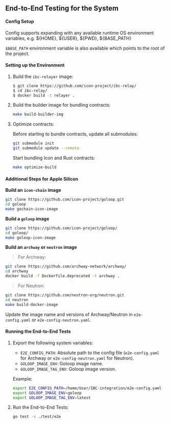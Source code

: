 ## End-to-End Testing for the System

#### Config Setup

Config supports expanding with any available runtime OS environment variables,
e.g. ${HOME}, ${USER}, ${PWD}, ${BASE_PATH}

`$BASE_PATH` environment variable is also available which points to the root of the project.

#### Setting up the Environment

1. Build the `ibc-relayer` image:

   ```bash
   $ git clone https://github.com/icon-project/ibc-relay/
   $ cd ibc-relay/
   $ docker build -t relayer .
   ```

2. Build the builder image for bundling contracts:

   ```bash
   make build-builder-img
   ```

3. Optimize contracts:

   Before starting to bundle contracts, update all submodules:

   ```bash
   git submodule init
   git submodule update --remote
   ```

   Start bundling Icon and Rust contracts:

   ```bash
   make optimize-build
   ```

#### Additional Steps for Apple Silicon

**Build an `icon-chain` image**

```bash
git clone https://github.com/icon-project/goloop.git
cd goloop
make gochain-icon-image
``` 

**Build a `goloop` image**

```bash
git clone https://github.com/icon-project/goloop/
cd goloop/ 
make goloop-icon-image
```

**Build an `archway` or `neutron` image**

> For Archway:

```bash
git clone https://github.com/archway-network/archway/
cd archway
docker build -f Dockerfile.deprecated -t archway .
```

> For Neutron:

```bash
git clone https://github.com/neutron-org/neutron.git
cd neutron
make build-docker-image
```

Update the image name and versions of Archway/Neutron in `e2e-config.yaml` or `e2e-config-neutron.yaml`.

#### Running the End-to-End Tests

1. Export the following system variables:

    - `E2E_CONFIG_PATH`: Absolute path to the config file (`e2e-config.yaml` for Archway or `e2e-config-neutron.yaml` for Neutron).
    - `GOLOOP_IMAGE_ENV`: Goloop image name.
    - `GOLOOP_IMAGE_TAG_ENV`: Goloop image version.

   Example:

   ```bash
   export E2E_CONFIG_PATH=/home/User/IBC-integration/e2e-config.yaml
   export GOLOOP_IMAGE_ENV=goloop
   export GOLOOP_IMAGE_TAG_ENV=latest
   ```

2. Run the End-to-End Tests:

   ```bash
   go test -v ./test/e2e
   ```

